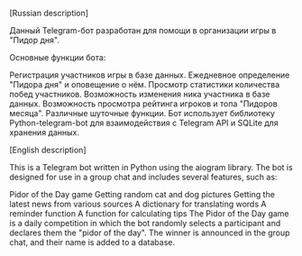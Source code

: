 [Russian description]

Данный Telegram-бот разработан для помощи в организации игры в "Пидор дня".

Основные функции бота:

Регистрация участников игры в базе данных.
Ежедневное определение "Пидора дня" и оповещение о нём.
Просмотр статистики количества побед участников.
Возможность изменения ника участника в базе данных.
Возможность просмотра рейтинга игроков и топа "Пидоров месяца".
Различные шуточные функции.
Бот использует библиотеку Python-telegram-bot для взаимодействия с Telegram API и SQLite для хранения данных.

[English description]

This is a Telegram bot written in Python using the aiogram library. The bot is designed for use in a group chat and includes several features, such as:

Pidor of the Day game
Getting random cat and dog pictures
Getting the latest news from various sources
A dictionary for translating words
A reminder function
A function for calculating tips
The Pidor of the Day game is a daily competition in which the bot randomly selects a participant and declares them the "pidor of the day". The winner is announced in the group chat, and their name is added to a database.
